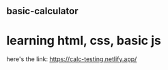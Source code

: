 ## basic-calculator
# learning html, css, basic js
here's the link: https://calc-testing.netlify.app/

